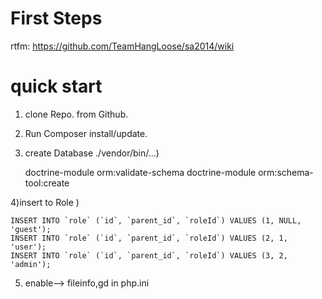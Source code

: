 <h1>First Steps</h1>

rtfm: https://github.com/TeamHangLoose/sa2014/wiki 

<h1>quick start</h1>

1) clone Repo. from Github. 

2) Run Composer install/update.

3) create Database ./vendor/bin/...)

    doctrine-module orm:validate-schema
    doctrine-module orm:schema-tool:create

4)insert to  Role )

    INSERT INTO `role` (`id`, `parent_id`, `roleId`) VALUES (1, NULL, 'guest');
    INSERT INTO `role` (`id`, `parent_id`, `roleId`) VALUES (2, 1, 'user');
    INSERT INTO `role` (`id`, `parent_id`, `roleId`) VALUES (3, 2, 'admin');

5) enable--> fileinfo,gd in php.ini